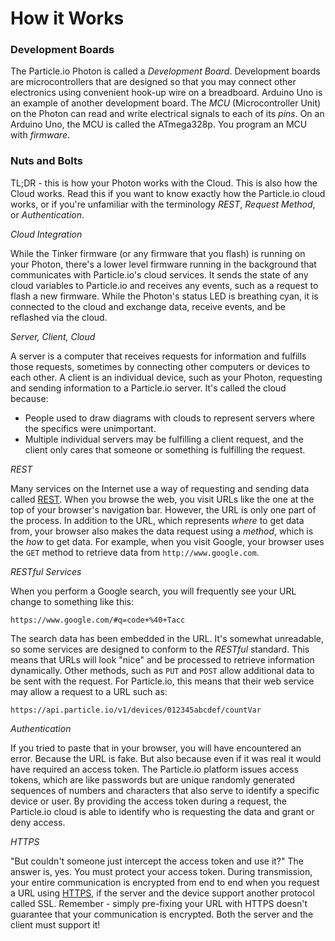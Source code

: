 # How it Works

### Development Boards

The Particle.io Photon is called a *Development Board*. Development boards are microcontrollers that are designed so that you may connect other electronics using convenient hook-up wire on a breadboard. Arduino Uno is an example of another development board. The *MCU* (Microcontroller Unit) on the Photon can read and write electrical signals to each of its *pins*. On an Arduino Uno, the MCU is called the ATmega328p. You program an MCU with *firmware*.

### Nuts and Bolts

TL;DR - this is how your Photon works with the Cloud. This is also how the Cloud works. Read this if you want to know exactly how the Particle.io cloud works, or if you're unfamiliar with the terminology _REST_, _Request Method_, or _Authentication_.

_*Cloud Integration*_

While the Tinker firmware (or any firmware that you flash) is running on your Photon, there's a lower level firmware running in the background that communicates with Particle.io's cloud services. It sends the state of any cloud variables to Particle.io and receives any events, such as a request to flash a new firmware. While the Photon's status LED is breathing cyan, it is connected to the cloud and exchange data, receive events, and be reflashed via the cloud.

_*Server, Client, Cloud*_

A server is a computer that receives requests for information and fulfills those requests, sometimes by connecting other computers or devices to each other. A client is an individual device, such as your Photon, requesting and sending information to a Particle.io server. It's called the cloud because:

- People used to draw diagrams with clouds to represent servers where the specifics were unimportant.
- Multiple individual servers may be fulfilling a client request, and the client only cares that someone or something is fulfilling the request.

_*REST*_

Many services on the Internet use a way of requesting and sending data called [REST](https://en.wikipedia.org/wiki/Representational_state_transfer). When you browse the web, you visit URLs like the one at the top of your browser's navigation bar. However, the URL is only one part of the process. In addition to the URL, which represents *where* to get data from, your browser also makes the data request using a *method*, which is the *how* to get data. For example, when you visit Google, your browser uses the ```GET``` method to retrieve data from ```http://www.google.com```. 

_*RESTful Services*_

When you perform a Google search, you will frequently see your URL change to something like this:

```https://www.google.com/#q=code+%40+Tacc```

The search data has been embedded in the URL. It's somewhat unreadable, so some services are designed to conform to the _RESTful_ standard. This means that URLs will look "nice" and be processed to retrieve information dynamically. Other methods, such as ```PUT``` and ```POST``` allow additional data to be sent with the request. For Particle.io, this means that their web service may allow a request to a URL such as:

```https://api.particle.io/v1/devices/012345abcdef/countVar```

_*Authentication*_

If you tried to paste that in your browser, you will have encountered an error. Because the URL is fake. But also because even if it was real it would have required an access token. The Particle.io platform issues access tokens, which are like passwords but are unique randomly generated sequences of numbers and characters that also serve to identify a specific device or user. By providing the access token during a request, the Particle.io cloud is able to identify who is requesting the data and grant or deny access.

_*HTTPS*_

"But couldn't someone just intercept the access token and use it?" The answer is, yes. You must protect your access token. During transmission, your entire communication is encrypted from end to end when you request a URL using [HTTPS](https://en.wikipedia.org/wiki/HTTPS), if the server and the device support another protocol called SSL. Remember - simply pre-fixing your URL with HTTPS doesn't guarantee that your communication is encrypted. Both the server and the client must support it!